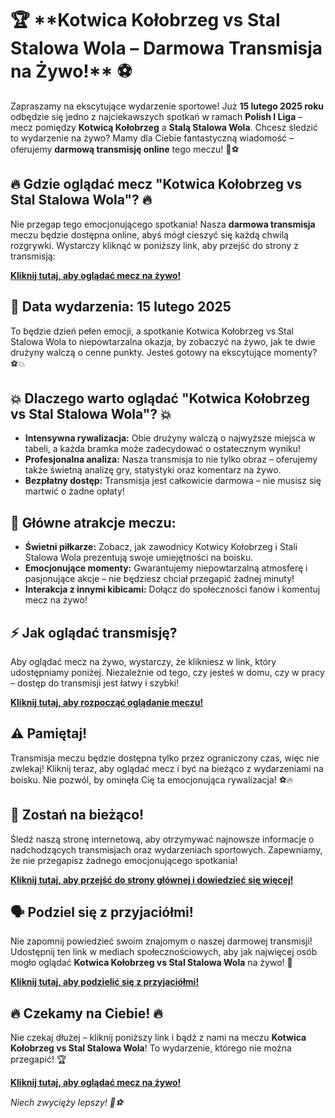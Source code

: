# 🏆 \*\*Kotwica Kołobrzeg vs Stal Stalowa Wola – Darmowa Transmisja na Żywo!\*\* ⚽

Zapraszamy na ekscytujące wydarzenie sportowe! Już **15 lutego 2025 roku** odbędzie się jedno z najciekawszych spotkań w ramach **Polish I Liga** – mecz pomiędzy **Kotwicą Kołobrzeg** a **Stalą Stalowa Wola**. Chcesz śledzić to wydarzenie na żywo? Mamy dla Ciebie fantastyczną wiadomość – oferujemy **darmową transmisję online** tego meczu! 🎥⚽

## 🔥 Gdzie oglądać mecz "Kotwica Kołobrzeg vs Stal Stalowa Wola"? 🔥

Nie przegap tego emocjonującego spotkania! Nasza **darmowa transmisja** meczu będzie dostępna online, abyś mógł cieszyć się każdą chwilą rozgrywki. Wystarczy kliknąć w poniższy link, aby przejść do strony z transmisją:

**[Kliknij tutaj, aby oglądać mecz na żywo!](https://tinyurl.com/livestreamfreeo?st=Kotwica+Ko%C5%82obrzeg+vs+Stal+Stalowa+Wola&si=ghc)**

## 📅 Data wydarzenia: 15 lutego 2025

To będzie dzień pełen emocji, a spotkanie Kotwica Kołobrzeg vs Stal Stalowa Wola to niepowtarzalna okazja, by zobaczyć na żywo, jak te dwie drużyny walczą o cenne punkty. Jesteś gotowy na ekscytujące momenty? ⚽💥

## 💥 Dlaczego warto oglądać "Kotwica Kołobrzeg vs Stal Stalowa Wola"? 💥

- **Intensywna rywalizacja:** Obie drużyny walczą o najwyższe miejsca w tabeli, a każda bramka może zadecydować o ostatecznym wyniku!
- **Profesjonalna analiza:** Nasza transmisja to nie tylko obraz – oferujemy także świetną analizę gry, statystyki oraz komentarz na żywo.
- **Bezpłatny dostęp:** Transmisja jest całkowicie darmowa – nie musisz się martwić o żadne opłaty!

## 🎉 Główne atrakcje meczu:

- **Świetni piłkarze:** Zobacz, jak zawodnicy Kotwicy Kołobrzeg i Stali Stalowa Wola prezentują swoje umiejętności na boisku.
- **Emocjonujące momenty:** Gwarantujemy niepowtarzalną atmosferę i pasjonujące akcje – nie będziesz chciał przegapić żadnej minuty!
- **Interakcja z innymi kibicami:** Dołącz do społeczności fanów i komentuj mecz na żywo!

## ⚡ Jak oglądać transmisję?

Aby oglądać mecz na żywo, wystarczy, że klikniesz w link, który udostępniamy poniżej. Niezależnie od tego, czy jesteś w domu, czy w pracy – dostęp do transmisji jest łatwy i szybki!

**[Kliknij tutaj, aby rozpocząć oglądanie meczu!](https://tinyurl.com/livestreamfreeo?st=Kotwica+Ko%C5%82obrzeg+vs+Stal+Stalowa+Wola&si=ghc)**

## ⚠️ Pamiętaj!

Transmisja meczu będzie dostępna tylko przez ograniczony czas, więc nie zwlekaj! Kliknij teraz, aby oglądać mecz i być na bieżąco z wydarzeniami na boisku. Nie pozwól, by ominęła Cię ta emocjonująca rywalizacja! ⚽🔥

## 📲 Zostań na bieżąco!

Śledź naszą stronę internetową, aby otrzymywać najnowsze informacje o nadchodzących transmisjach oraz wydarzeniach sportowych. Zapewniamy, że nie przegapisz żadnego emocjonującego spotkania!

**[Kliknij tutaj, aby przejść do strony głównej i dowiedzieć się więcej!](https://tinyurl.com/livestreamfreeo?st=Kotwica+Ko%C5%82obrzeg+vs+Stal+Stalowa+Wola&si=ghc)**

## 🗣️ Podziel się z przyjaciółmi!

Nie zapomnij powiedzieć swoim znajomym o naszej darmowej transmisji! Udostępnij ten link w mediach społecznościowych, aby jak najwięcej osób mogło oglądać **Kotwica Kołobrzeg vs Stal Stalowa Wola** na żywo! 💬

**[Kliknij tutaj, aby podzielić się z przyjaciółmi!](https://tinyurl.com/livestreamfreeo?st=Kotwica+Ko%C5%82obrzeg+vs+Stal+Stalowa+Wola&si=ghc)**

## 🔥 Czekamy na Ciebie! 🔥

Nie czekaj dłużej – kliknij poniższy link i bądź z nami na meczu **Kotwica Kołobrzeg vs Stal Stalowa Wola**! To wydarzenie, którego nie można przegapić! 🏆

**[Kliknij tutaj, aby oglądać mecz na żywo!](https://tinyurl.com/livestreamfreeo?st=Kotwica+Ko%C5%82obrzeg+vs+Stal+Stalowa+Wola&si=ghc)**

_Niech zwycięży lepszy! 🙌⚽_
